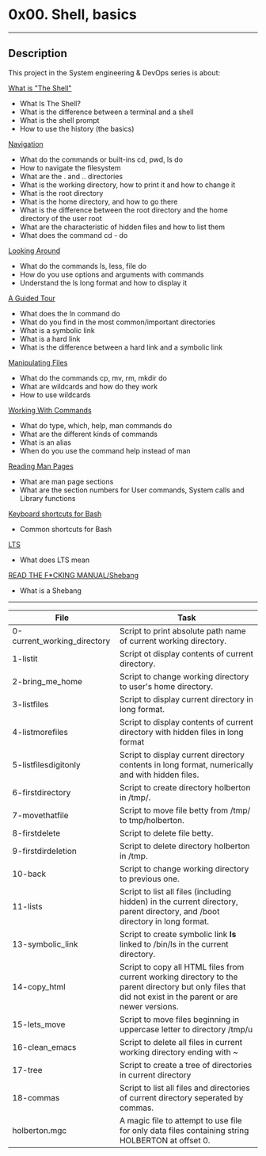 # 0x00. Shell, basics
---
## Description

This project in the System engineering & DevOps series is about:

[What is "The Shell"](http://linuxcommand.org/lc3_lts0010.php)
* What Is The Shell?
* What is the difference between a terminal and a shell
* What is the shell prompt
* How to use the history (the basics)

[Navigation](http://linuxcommand.org/lc3_lts0020.php)
* What do the commands or built-ins cd, pwd, ls do
* How to navigate the filesystem
* What are the . and .. directories
* What is the working directory, how to print it and how to change it
* What is the root directory
* What is the home directory, and how to go there
* What is the difference between the root directory and the home directory of the user root
* What are the characteristic of hidden files and how to list them
* What does the command cd - do

[Looking Around](http://linuxcommand.org/lc3_lts0030.php)
* What do the commands ls, less, file do
* How do you use options and arguments with commands
* Understand the ls long format and how to display it

[A Guided Tour](http://linuxcommand.org/lc3_lts0040.php)
* What does the ln command do
* What do you find in the most common/important directories
* What is a symbolic link
* What is a hard link
* What is the difference between a hard link and a symbolic link

[Manipulating Files](http://linuxcommand.org/lc3_lts0050.php)
* What do the commands cp, mv, rm, mkdir do
* What are wildcards and how do they work
* How to use wildcards

[Working With Commands](http://linuxcommand.org/lc3_lts0060.php)
* What do type, which, help, man commands do
* What are the different kinds of commands
* What is an alias
* When do you use the command help instead of man

[Reading Man Pages](http://linuxcommand.org/lc3_man_pages/man1.html)
* What are man page sections
* What are the section numbers for User commands, System calls and Library functions

[Keyboard shortcuts for Bash](https://www.howtogeek.com/howto/ubuntu/keyboard-shortcuts-for-bash-command-shell-for-ubuntu-debian-suse-redhat-linux-etc/)
* Common shortcuts for Bash

[LTS](https://wiki.ubuntu.com/LTS)
* What does LTS mean

[READ THE F*CKING MANUAL/Shebang](https://en.wikipedia.org/wiki/Shebang_%28Unix%29)
* What is a Shebang


---
File|Task
---|---
0-current_working_directory | Script to print absolute path name of current working directory.
1-listit | Script ot display contents of current directory.
2-bring_me_home | Script to change working directory to user's home directory.
3-listfiles | Script to display current directory in long format.
4-listmorefiles |Script to display contents of current directory with hidden files in long format
5-listfilesdigitonly | Script to display current directory contents in long format, numerically and with hidden files.
6-firstdirectory | Script to create directory holberton in /tmp/.
7-movethatfile | Script to move file betty from /tmp/ to tmp/holberton.
8-firstdelete | Script to delete file betty.
9-firstdirdeletion | Script to delete directory holberton in /tmp.
10-back | Script to change working directory to previous one.
11-lists | Script to list all files (including hidden) in the current directory, parent directory, and /boot directory in long format.
13-symbolic_link | Script to create symbolic link __ls__ linked to /bin/ls in the current directory.
14-copy_html | Script to copy all HTML files from current working directory to the parent directory but only files that did not exist in the parent or are newer versions.
15-lets_move | Script to move files beginning in uppercase letter to directory /tmp/u
16-clean_emacs | Script to delete all files in current working directory ending with ~
17-tree | Script to create a tree of directories in current directory
18-commas | Script to list all files and directories of current directory seperated by commas.
holberton.mgc | A magic file to attempt to use file for only data files containing string HOLBERTON at offset 0.